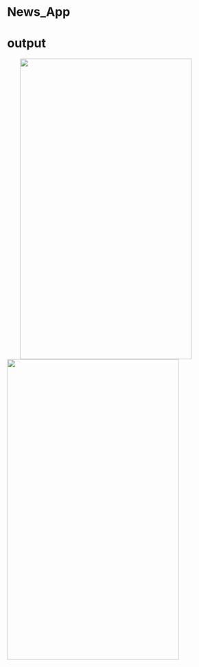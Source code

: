 # News_App
# output
<img src="https://user-images.githubusercontent.com/91188870/151969696-a864b1ca-71b7-4d40-8331-c0f662ce1f62.jpeg" width="400" height="700" hspace="30"> <img src="https://user-images.githubusercontent.com/91188870/151969692-7a666478-9ef6-47ee-a006-e29d5f04ac1a.jpeg" width="400" height="700">

